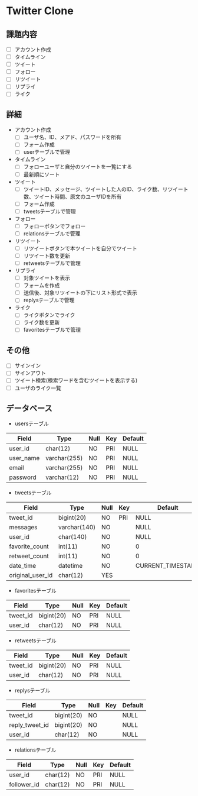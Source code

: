 # Twitter Clone 

## 課題内容
- [ ] アカウント作成
- [ ] タイムライン
- [ ] ツイート
- [ ] フォロー
- [ ] リツイート
- [ ] リプライ
- [ ] ライク

## 詳細
* アカウント作成
  - [ ] ユーザ名、ID、メアド、パスワードを所有
  - [ ] フォーム作成
  - [ ] userテーブルで管理
* タイムライン
  - [ ] フォローユーザと自分のツイートを一覧にする
  - [ ] 最新順にソート
* ツイート
  - [ ] ツイートID、メッセージ、ツイートした人のID、ライク数、リツイート数、ツイート時間、原文のユーザIDを所有
  - [ ] フォーム作成
  - [ ] tweetsテーブルで管理
* フォロー
  - [ ] フォローボタンでフォロー
  - [ ] relationsテーブルで管理
* リツイート
  - [ ] リツイートボタンで本ツイートを自分でツイート
  - [ ] リツイート数を更新
  - [ ] retweetsテーブルで管理
* リプライ
  - [ ] 対象ツイートを表示
  - [ ] フォームを作成
  - [ ] 送信後、対象リツイートの下にリスト形式で表示
  - [ ] replysテーブルで管理
* ライク
  - [ ] ライクボタンでライク
  - [ ] ライク数を更新
  - [ ] favoritesテーブルで管理

## その他
- [ ] サインイン
- [ ] サインアウト
- [ ] ツイート検索(検索ワードを含むツイートを表示する)
- [ ] ユーザのライク一覧

## データベース
* usersテーブル

| Field | Type | Null| Key | Default |
| ----- | ---- | --- | --- | --- |
| user_id | char(12) | NO | PRI | NULL
| user_name | varchar(255) | NO | PRI | NULL
| email | varchar(255) | NO | PRI | NULL
| password | varchar(12) | NO | PRI | NULL
* tweetsテーブル

| Field | Type | Null| Key | Default | Extra |
| ----- | ---- | --- | --- | --- | --- |
| tweet_id | bigint(20) | NO | PRI | NULL | auto_increment
| messages | varchar(140) | NO |  | NULL | 
| user_id | char(140) | NO |  | NULL | 
| favorite_count | int(11) | NO |  | 0 | 
| retweet_count | int(11) | NO |  | 0 | 
| date_time | datetime | NO |  | CURRENT_TIMESTAMP | 
| original_user_id | char(12) | YES |  |  | 

* favoritesテーブル

| Field | Type | Null| Key | Default |
| ----- | ---- | --- | --- | --- |
| tweet_id | bigint(20) | NO | PRI | NULL
| user_id | char(12) | NO | PRI | NULL
* retweetsテーブル

| Field | Type | Null| Key | Default |
| ----- | ---- | --- | --- | --- |
| tweet_id | bigint(20) | NO | PRI | NULL
| user_id | char(12) | NO | PRI | NULL
* replysテーブル

| Field | Type | Null| Key | Default |
| ----- | ---- | --- | --- | --- |
| tweet_id | bigint(20) | NO | | NULL
| reply_tweet_id | bigint(20) | NO | | NULL
| user_id | char(12) | NO | | NULL
* relationsテーブル

| Field | Type | Null| Key | Default |
| ----- | ---- | --- | --- | --- |
| user_id | char(12) | NO | PRI | NULL
| follower_id | char(12) | NO | PRI | NULL
